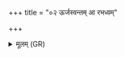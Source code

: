 +++
title = "०२ ऊर्जस्वन्तम् आ रभध्वम्"

+++
<details><summary>मूलम् (GR)</summary>

ऊर्जस्वन्तम् आ रभध्वं  
स्फातिमन्तं पुनीतन ।  
इन्द्रो बीजस्याभ्यावोढा  
भग ऐतु पुरोगवः ॥
</details>